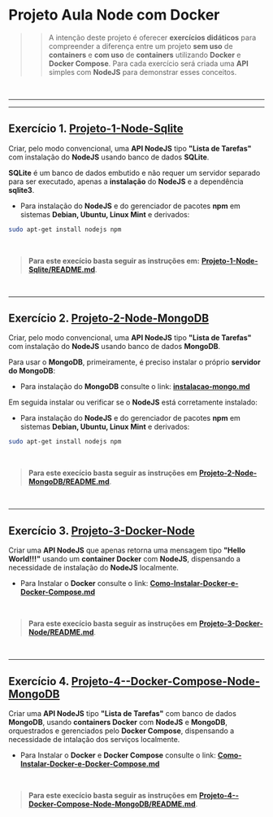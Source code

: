 # Projeto Aula Node com Docker

>> A intenção deste projeto é oferecer **exercícios didáticos** para compreender a diferença entre um projeto **sem uso** de **containers** e **com uso** de **containers** utilizando **Docker** e **Docker Compose**.
Para cada exercício será criada uma **API** simples com **NodeJS** para demonstrar esses conceitos.

<br>

---
****

## Exercício 1. [Projeto-1-Node-Sqlite]()
Criar, pelo modo convencional, uma **API NodeJS** tipo **"Lista de Tarefas"** com instalação do **NodeJS** usando banco de dados **SQLite**.

**SQLite** é um banco de dados embutido e não requer um servidor separado para ser executado, apenas a **instalação** do **NodeJS** e a dependência **sqlite3**.

- Para instalação do **NodeJS** e do gerenciador de pacotes **npm** em sistemas **Debian, Ubuntu, Linux Mint** e derivados:

```bash
sudo apt-get install nodejs npm
```

<br>

> **Para este execício basta seguir as instruções em:** 
[**Projeto-1-Node-Sqlite/README.md**](Projeto-1-Node-Sqlite/README.md).

<br>

****
## Exercício 2. [Projeto-2-Node-MongoDB]()
Criar, pelo modo convencional, uma **API NodeJS** tipo **"Lista de Tarefas"** com instalação do **NodeJS** usando banco de dados **MongoDB**.

Para usar o **MongoDB**, primeiramente, é preciso instalar o próprio **servidor do MongoDB**:
- Para instalação do **MongoDB** consulte o link: [**instalacao-mongo.md**](instalacao-mongo.md)

Em seguida instalar ou verificar se o **NodeJS** está corretamente instalado:
- Para instalação do **NodeJS** e do gerenciador de pacotes **npm** em sistemas **Debian, Ubuntu, Linux Mint** e derivados:

```bash
sudo apt-get install nodejs npm
```

<br>

> **Para este execício basta seguir as instruções em** [**Projeto-2-Node-MongoDB/README.md**](Projeto-2-Node-MongoDB/README.md).

<br>

****
## Exercício 3. [Projeto-3-Docker-Node](Projeto-3-Docker-Node)
Criar uma **API NodeJS** que apenas retorna uma mensagem tipo **"Hello World!!!"** usando um **container Docker** com **NodeJS**, dispensando a necessidade de instalação do **NodeJS** localmente.

- Para Instalar o **Docker** consulte o link: [**Como-Instalar-Docker-e-Docker-Compose.md**](Como-Instalar-Docker-e-Docker-Compose.md)

<br>

>**Para este execício basta seguir as instruções em** [**Projeto-3-Docker-Node/README.md**](Projeto-3-Docker-Node/README.md).

<br>


****
## Exercício 4. [Projeto-4--Docker-Compose-Node-MongoDB](Projeto-4--Docker-Compose-Node-MongoDB)

Criar uma **API NodeJS** tipo **"Lista de Tarefas"** com banco de dados **MongoDB**, usando **containers Docker** com **NodeJS** e **MongoDB**, orquestrados e gerenciados pelo **Docker Compose**, dispensando a necessidade de intalação dos serviços localmente.

- Para Instalar o **Docker** e **Docker Compose** consulte o link: [**Como-Instalar-Docker-e-Docker-Compose.md**](Como-Instalar-Docker-e-Docker-Compose.md)

<br>

>**Para este execício basta seguir as instruções em** [**Projeto-4--Docker-Compose-Node-MongoDB/README.md**](Projeto-4--Docker-Compose-Node-MongoDB/README.md).

<br>

